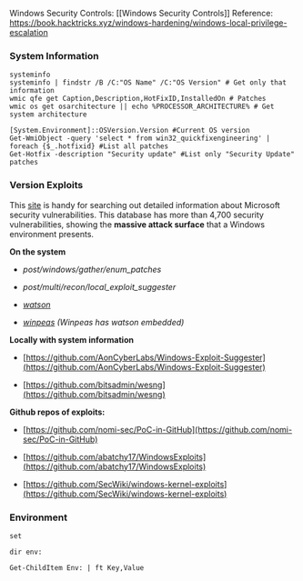 Windows Security Controls: [[Windows Security Controls]]
Reference: https://book.hacktricks.xyz/windows-hardening/windows-local-privilege-escalation
### System Information

```
systeminfo
systeminfo | findstr /B /C:"OS Name" /C:"OS Version" # Get only that information
wmic qfe get Caption,Description,HotFixID,InstalledOn # Patches
wmic os get osarchitecture || echo %PROCESSOR_ARCHITECTURE% # Get system architecture
```

```
[System.Environment]::OSVersion.Version #Current OS version
Get-WmiObject -query 'select * from win32_quickfixengineering' | foreach {$_.hotfixid} #List all patches
Get-Hotfix -description "Security update" #List only "Security Update" patches
```

### Version Exploits

This [site](https://msrc.microsoft.com/update-guide/vulnerability) is handy for searching out detailed information about Microsoft security vulnerabilities. This database has more than 4,700 security vulnerabilities, showing the **massive attack surface** that a Windows environment presents.

**On the system**

- _post/windows/gather/enum_patches_
    
- _post/multi/recon/local_exploit_suggester_
    
- [_watson_](https://github.com/rasta-mouse/Watson)
    
- [_winpeas_](https://github.com/carlospolop/privilege-escalation-awesome-scripts-suite) _(Winpeas has watson embedded)_
    

**Locally with system information**

- [https://github.com/AonCyberLabs/Windows-Exploit-Suggester](https://github.com/AonCyberLabs/Windows-Exploit-Suggester)
    
- [https://github.com/bitsadmin/wesng](https://github.com/bitsadmin/wesng)
    

**Github repos of exploits:**

- [https://github.com/nomi-sec/PoC-in-GitHub](https://github.com/nomi-sec/PoC-in-GitHub)
    
- [https://github.com/abatchy17/WindowsExploits](https://github.com/abatchy17/WindowsExploits)
    
- [https://github.com/SecWiki/windows-kernel-exploits](https://github.com/SecWiki/windows-kernel-exploits)

### Environment
```
set

dir env:

Get-ChildItem Env: | ft Key,Value
```

